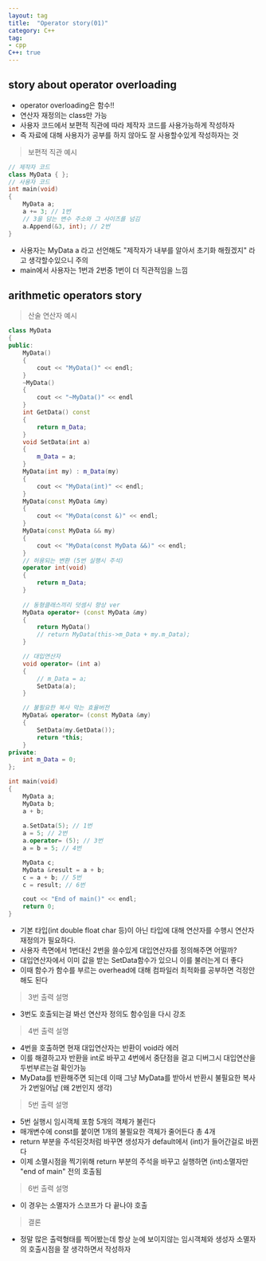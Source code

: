 ```yaml
---
layout: tag
title:  "Operator story(01)"
category: C++
tag:
- cpp
C++: true
---
```


## story about operator overloading

- operator overloading은 함수!!
- 연산자 재정의는 class만 가능
- 사용자 코드에서 보편적 직관에 따라 제작자 코드를 사용가능하게 작성하자
- 즉 자료에 대해 사용자가 공부를 하지 않아도 잘 사용할수있게 작성하자는 것

> 보편적 직관 예시

```cpp
// 제작자 코드
class MyData { };
// 사용자 코드
int main(void)
{
    MyData a;
    a += 3; // 1번
    // 3을 담는 변수 주소와 그 사이즈를 넘김
    a.Append(&3, int); // 2번
}
```

- 사용자는 MyData a 라고 선언해도 "제작자가 내부를 알아서 초기화 해줬겠지" 라고 생각할수있으니 주의
- main에서 사용자는 1번과 2번중 1번이 더 직관적임을 느낌

## arithmetic operators story

> 산술 연산자 예시

```cpp
class MyData
{
public:
    MyData() 
    { 
        cout << "MyData()" << endl;
    }
    ~MyData() 
    { 
        cout << "~MyData()" << endl
    }
    int GetData() const
    {
        return m_Data;
    }
    void SetData(int a)
    {
        m_Data = a;
    }
    MyData(int my) : m_Data(my)
    {
        cout << "MyData(int)" << endl;
    }
    MyData(const MyData &my)
    {
        cout << "MyData(const &)" << endl;
    }
    MyData(const MyData && my)
    {
        cout << "MyData(const MyData &&)" << endl;
    }
    // 허용되는 변환 (5번 실행시 주석)
    operator int(void)
    {
        return m_Data;
    }
    
    // 동형클래스끼리 덧셈시 향상 ver
    MyData operator+ (const MyData &my)
    {
        return MyData()
        // return MyData(this->m_Data + my.m_Data);
    }

    // 대입연산자
    void operator= (int a)
    {
        // m_Data = a;
        SetData(a);
    }

    // 불필요한 복사 막는 효율버전
    MyData& operator= (const MyData &my)
    {
        SetData(my.GetData());
        return *this;
    }
private:
    int m_Data = 0;
};

int main(void)
{
    MyData a;
    MyData b;
    a + b;
    
    a.SetData(5); // 1번
    a = 5; // 2번
    a.operator= (5); // 3번
    a = b = 5; // 4번

    MyData c;
    MyData &result = a + b;
    c = a + b; // 5번
    c = result; // 6번

    cout << "End of main()" << endl;
    return 0;
}
```

- 기본 타입(int double float char 등)이 아닌 타입에 대해 연산자를 수행시 연산자 재정의가 필요하다.
- 사용자 측면에서 1번대신 2번을 쓸수있게 대입연산자를 정의해주면 어떨까?
- 대입연산자에서 이미 값을 받는 SetData함수가 있으니 이를 불러는게 더 좋다
- 이때 함수가 함수를 부르는 overhead에 대해 컴파일러 최적화를 공부하면 걱정안해도 된다

> 3번 출력 설명

- 3번도 호출되는걸 봐선 연산자 정의도 함수임을 다시 강조

> 4번 출력 설명

- 4번을 호출하면 현재 대입연산자는 반환이 void라 에러
- 이를 해결하고자 반환을 int로 바꾸고 4번에서 중단점을 걸고 디버그시 대입연산을 두번부르는걸 확인가능
- MyData를 반환해주면 되는데 이때 그냥 MyData를 받아서 반환시 불필요한 복사가 2번일어남 (왜 2번인지 생각)

>5번 출력 설명

- 5번 실행시 임시객체 포함 5개의 객체가 불린다
- 매개변수에 const를 붙이면 1개의 불필요한 객체가 줄어든다 총 4개
- return 부분을 주석된것처럼 바꾸면 생성자가 default에서 (int)가 들어간걸로 바뀐다
- 이제 소멸시점을 찍기위해 return 부분의 주석을 바꾸고 실행하면 (int)소멸자만 "end of main" 전의 호출됨

>6번 출력 설명

- 이 경우는 소멸자가 스코프가 다 끝나야 호출

> 결론

- 정말 많은 출력형태를 찍어봤는데 항상 눈에 보이지않는 임시객체와 생성자 소멸자의 호출시점을 잘 생각하면서 작성하자